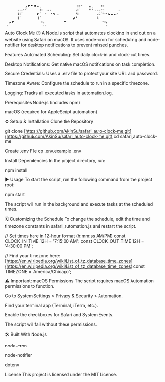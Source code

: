 

⠀⠀⠀⠀⠀⢀⡴⠋⠉⠛⠒⣄⠀⠀⠀⠀⠀⠀
⠀⠀⠀⠀⢸⠏⠀⠀⣶⡄⠀⠀⣛⠀⠀⠀⠀⠀
⠀⠀⠀⠀⣿⠃⠀⠀⠀⠀⡤⠋⠠⠉⠡⢤⢀⠀
⠀⠀⠀⠀⢿⠀⠀⠀⠀⠀⢉⣝⠲⠤⣄⣀⣀⠌
⠀⠀⠀⠀⡏⠀⠀⠀⠀⠀⢸⠁⠀⠀⠀⠀⠀⠀
⠀⠀⠀⡴⠃⠀⠀⠀⠀⠀⠸⡄⠀⠀⠀⠀⠀⠀
⢀⠖⠋⠀⠀⠀⠀⠀⠀⠀⠀⠘⣆⠀⠀⠀⠀⠀
⠉⠀⠀⠀⠀⠀⠀⠀⠀⠀⠀⠀⠈⢳⠀

Auto Clock Me 🕒
A Node.js script that automates clocking in and out on a website using Safari on macOS. It uses node-cron for scheduling and node-notifier for desktop notifications to prevent missed punches.

Features
Automated Scheduling: Set daily clock-in and clock-out times.

Desktop Notifications: Get native macOS notifications on task completion.

Secure Credentials: Uses a .env file to protect your site URL and password.

Timezone Aware: Configure the schedule to run in a specific timezone.

Logging: Tracks all executed tasks in automation.log.

Prerequisites
Node.js (includes npm)

macOS (required for AppleScript automation)

⚙️ Setup & Installation
Clone the Repository

git clone [https://github.com/AkinSu/safari_auto-clock-me.git](https://github.com/AkinSu/safari_auto-clock-me.git)
cd safari_auto-clock-me

Create .env File
cp .env.example .env  

Install Dependencies
In the project directory, run:

npm install

▶️ Usage
To start the script, run the following command from the project root:

npm start

The script will run in the background and execute tasks at the scheduled times.

🗓️ Customizing the Schedule
To change the schedule, edit the time and timezone constants in safari_automation.js and restart the script.

// Set times here in 12-hour format (h:mm:ss AM/PM)
const CLOCK_IN_TIME_12H = '7:15:00 AM'; 
const CLOCK_OUT_TIME_12H = '4:30:00 PM';

// Find your timezone here: [https://en.wikipedia.org/wiki/List_of_tz_database_time_zones](https://en.wikipedia.org/wiki/List_of_tz_database_time_zones)
const TIMEZONE = 'America/Chicago'; 

⚠️ Important: macOS Permissions
The script requires macOS Automation permissions to function.

Go to System Settings > Privacy & Security > Automation.

Find your terminal app (Terminal, iTerm, etc.).

Enable the checkboxes for Safari and System Events.

The script will fail without these permissions.

🛠️ Built With
Node.js

node-cron

node-notifier

dotenv

License
This project is licensed under the MIT License.


⠀⠀⠀ 